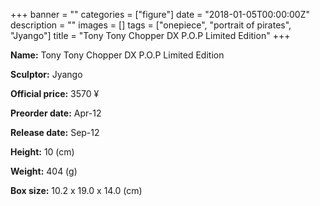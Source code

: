 +++
banner = ""
categories = ["figure"]
date = "2018-01-05T00:00:00Z"
description = ""
images = []
tags = ["onepiece", "portrait of pirates", "Jyango"]
title = "Tony Tony Chopper DX P.O.P Limited Edition"
+++

**Name:** Tony Tony Chopper DX P.O.P Limited Edition

**Sculptor:** Jyango

**Official price:** 3570 ¥

**Preorder date:** Apr-12

**Release date:** Sep-12

**Height:** 10 (cm)

**Weight:** 404 (g)

**Box size:** 10.2 x 19.0 x 14.0 (cm)
